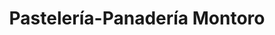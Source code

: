 ---
title: "Pastelería-Panadería Montoro"
url: /torrent/pasteleria-panaderia-montoro/
shop: confitería
---
